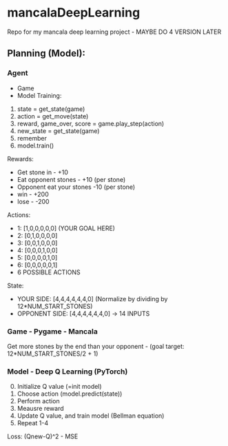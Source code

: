 # mancalaDeepLearning
Repo for my mancala deep learning project - MAYBE DO 4 VERSION LATER

## Planning (Model):
### Agent 
* Game
* Model
Training:
1. state = get_state(game)
2. action = get_move(state)
3. reward, game_over, score = game.play_step(action)
4. new_state = get_state(game)
5. remember
6. model.train()

Rewards:
* Get stone in - +10
* Eat opponent stones - +10 (per stone)
* Opponent eat your stones -10 (per stone)
* win - +200
* lose - -200

Actions:
- 1: [1,0,0,0,0,0] (YOUR GOAL HERE)
- 2: [0,1,0,0,0,0]
- 3: [0,0,1,0,0,0]
- 4: [0,0,0,1,0,0]
- 5: [0,0,0,0,1,0]
- 6: [0,0,0,0,0,1]
- 6 POSSIBLE ACTIONS

State:
- YOUR SIDE: [4,4,4,4,4,4,0] (Normalize by dividing by 12*NUM_START_STONES)
- OPPONENT SIDE: [4,4,4,4,4,4,0] -> 14 INPUTS

### Game - Pygame - Mancala
Get more stones by the end than your opponent - (goal target: 12*NUM_START_STONES/2 + 1)

### Model - Deep Q Learning (PyTorch)
0. Initialize Q value (=init model)
1. Choose action (model.predict(state))
2. Perform action
3. Meausre reward
4. Update Q value, and train model (Bellman equation)
5. Repeat 1-4

Loss: (Qnew-Q)^2 - MSE
